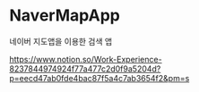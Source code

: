 # NaverMapApp
네이버 지도앱을 이용한 검색 앱

https://www.notion.so/Work-Experience-8237844974924f77a477c2d0f9a5204d?p=eecd47ab0fde4bac87f5a4c7ab3654f2&pm=s
